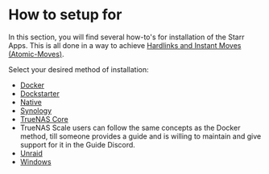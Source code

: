 # How to setup for

In this section, you will find several how-to's for installation of the Starr Apps.
This is all done in a way to achieve [Hardlinks and Instant Moves (Atomic-Moves)](/Hardlinks/Hardlinks-and-Instant-Moves/).

Select your desired method of installation:

- [Docker](/Hardlinks/How-to-setup-for/Docker/)
- [Dockstarter](/Hardlinks/How-to-setup-for/Dockstarter/)
- [Native](/Hardlinks/How-to-setup-for/Native/)
- [Synology](/Hardlinks/How-to-setup-for/Synology/)
- [TrueNAS Core](/Hardlinks/How-to-setup-for/TrueNAS-Core/)
- TrueNAS Scale users can follow the same concepts as the Docker method, till someone provides a guide and is willing to maintain and give support for it in the Guide Discord.
- [Unraid](/Hardlinks/How-to-setup-for/Unraid/)
- [Windows](/Hardlinks/How-to-setup-for/Windows/)

